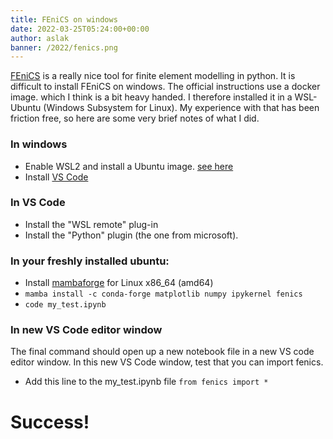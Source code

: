 ```yaml
---
title: FEniCS on windows
date: 2022-03-25T05:24:00+00:00
author: aslak
banner: /2022/fenics.png
---
```

[FEniCS](https://fenicsproject.org/) is a really nice tool for finite element modelling in python. It is difficult to install FEniCS on windows. The official instructions use a docker image. which I think is a bit heavy handed. I therefore installed it in a WSL-Ubuntu (Windows Subsystem for Linux). My experience with that has been friction free, so here are some very brief notes of what I did. 
<!-- more -->

### In windows
* Enable WSL2 and install a Ubuntu image. [see here](https://learn.microsoft.com/en-us/windows/wsl/install)
* Install [VS Code](https://code.visualstudio.com/)

### In VS Code
* Install the "WSL remote" plug-in
* Install the "Python" plugin (the one from microsoft). 

### In your freshly installed ubuntu:
* Install [mambaforge](https://github.com/conda-forge/miniforge#mambaforge) for Linux x86_64 (amd64)
* `mamba install -c conda-forge matplotlib numpy ipykernel fenics`
* `code my_test.ipynb`


### In new VS Code editor window
The final command should open up a new notebook file in a new VS code editor window. In this new VS Code window, test that you can import fenics. 
* Add this line to the my_test.ipynb file `from fenics import *`

# Success!
